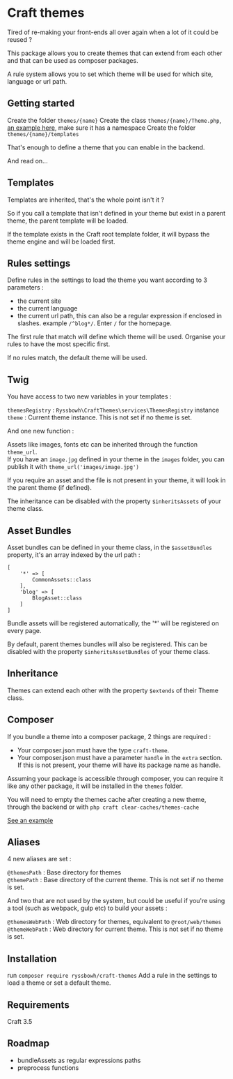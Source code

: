 # Craft themes

Tired of re-making your front-ends all over again when a lot of it could be reused ?

This package allows you to create themes that can extend from each other and that can be used as composer packages.

A rule system allows you to set which theme will be used for which site, language or url path.

## Getting started

Create the folder `themes/{name}`
Create the class `themes/{name}/Theme.php`, [an example here](https://github.com/ryssbowh/example-theme/blob/master/Theme.php), make sure it has a namespace
Create the folder `themes/{name}/templates`

That's enough to define a theme that you can enable in the backend.

And read on...

## Templates 

Templates are inherited, that's the whole point isn't it ?

So if you call a template that isn't defined in your theme but exist in a parent theme, the parent template will be loaded.

If the template exists in the Craft root template folder, it will bypass the theme engine and will be loaded first.

## Rules settings

Define rules in the settings to load the theme you want according to 3 parameters :
- the current site
- the current language
- the current url path, this can also be a regular expression if enclosed in slashes. example `/^blog*/`. Enter `/` for the homepage.

The first rule that match will define which theme will be used. Organise your rules to have the most specific first.

If no rules match, the default theme will be used.

## Twig

You have access to two new variables in your templates :

`themesRegistry` : `Ryssbowh\CraftThemes\services\ThemesRegistry` instance  
`theme` : Current theme instance. This is not set if no theme is set.

And one new function :

Assets like images, fonts etc can be inherited through the function `theme_url`.  
If you have an `image.jpg` defined in your theme in the `images` folder, you can publish it with `theme_url('images/image.jpg')`

If you require an asset and the file is not present in your theme, it will look in the parent theme (if defined).

The inheritance can be disabled with the property `$inheritsAssets` of your theme class.

## Asset Bundles

Asset bundles can be defined in your theme class, in the `$assetBundles` property, it's an array indexed by the url path :
```
[
	'*' => [
		CommonAssets::class
	],
	'blog' => [
		BlogAsset::class
	]
]
```

Bundle assets will be registered automatically, the '\*' will be registered on every page.

By default, parent themes bundles will also be registered. This can be disabled with the property `$inheritsAssetBundles` of your theme class.

## Inheritance

Themes can extend each other with the property `$extends` of their Theme class.

## Composer

If you bundle a theme into a composer package, 2 things are required :

- Your composer.json must have the type `craft-theme`.
- Your composer.json must have a parameter `handle` in the `extra` section. If this is not present, your theme will have its package name as handle.

Assuming your package is accessible through composer, you can require it like any other package, it will be installed in the `themes` folder.

You will need to empty the themes cache after creating a new theme, through the backend or with `php craft clear-caches/themes-cache`

[See an example](https://github.com/ryssbowh/example-theme/blob/master/composer.json)

## Aliases

4 new aliases are set :

`@themesPath` : Base directory for themes  
`@themePath` : Base directory of the current theme. This is not set if no theme is set.

And two that are not used by the system, but could be useful if you're using a tool (such as webpack, gulp etc) to build your assets :

`@themesWebPath` : Web directory for themes, equivalent to `@root/web/themes`
`@themeWebPath` : Web directory for current theme. This is not set if no theme is set.

## Installation

run `composer require ryssbowh/craft-themes`
Add a rule in the settings to load a theme or set a default theme.

## Requirements

Craft 3.5

## Roadmap

- bundleAssets as regular expressions paths
- preprocess functions